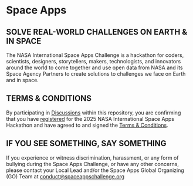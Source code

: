 # Space Apps
## SOLVE REAL-WORLD CHALLENGES ON EARTH & IN SPACE
The NASA International Space Apps Challenge is a hackathon for coders, scientists, designers, storytellers, makers, technologists, and innovators around the world to come together and use open data from NASA and its Space Agency Partners to create solutions to challenges we face on Earth and in space.

## TERMS & CONDITIONS
By participating in [Discussions](https://github.com/nasa/spaceapps/discussions) within this repository, you are confirming that you have [registered](https://www.spaceappschallenge.org/) for the 2025 NASA International Space Apps Hackathon and have agreed to and signed the [Terms & Conditions](https://www.spaceappschallenge.org/legal/).

## IF YOU SEE SOMETHING, SAY SOMETHING
If you experience or witness discrimination, harassment, or any form of bullying during the Space Apps Challenge, or have any other concerns, please contact your Local Lead and/or the Space Apps Global Organizing (GO) Team at conduct@spaceappschallenge.org

